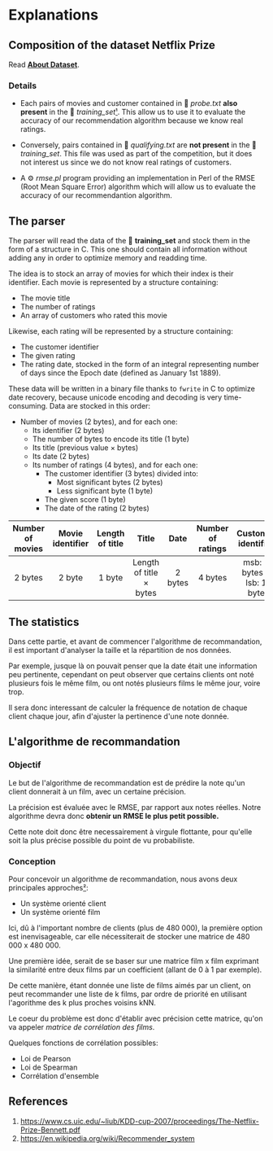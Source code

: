 # Explanations

## Composition of the dataset Netflix Prize

Read **[About Dataset](AboutDataset.md)**.

### Details

- Each pairs of movies and customer contained in 📄 *probe.txt* **also present** in the 📁 *training_set*[¹][1]. This allow us to use it to evaluate the accuracy of our recommendation algorithm because we know real ratings.

- Conversely, pairs contained in 📄 *qualifying.txt* are **not present** in the 📁 *training_set*. This file was used as part of the competition, but it does not interest us since we do not know real ratings of customers.

- A ⚙️ *rmse.pl* program providing an implementation in Perl of the RMSE (Root Mean Square Error) algorithm which will allow us to evaluate the accuracy of our recommendantion algorithm.

## The parser

The parser will read the data of the 📁 **training_set** and stock them in the form of a structure in C. This one should contain all information without adding any in order to optimize memory and readding time.

The idea is to stock an array of movies for which their index is their identifier. Each movie is represented by a structure containing:

- The movie title
- The number of ratings
- An array of customers who rated this movie

Likewise, each rating will be represented by a structure containing:

- The customer identifier
- The given rating
- The rating date, stocked in the form of an integral representing number of days since the Epoch date (defined as January 1st 1889).

These data will be written in a binary file thanks to `fwrite` in C to optimize date recovery, because unicode encoding and decoding is very time-consuming. Data are stocked in this order:

- Number of movies (2 bytes), and for each one:
  - Its identifier (2 bytes)
  - The number of bytes to encode its title (1 byte)
  - Its title (previous value × bytes)
  - Its date (2 bytes)
  - Its number of ratings (4 bytes), and for each one:
    - The customer identifier (3 bytes) divided into:
      - Most significant bytes (2 bytes)
      - Less significant byte (1 byte)
    - The given score (1 byte)
    - The date of the rating (2 bytes)

| Number of movies | Movie identifier | Length of title | Title                   | Date    | Number of ratings | Customer identifier         | Score  | Date of rating |
| :--------------: | :--------------: | :-------------: | :---------------------: | :-----: | :---------------: | :-------------------------: | :----: | :------------: |
|     2 bytes      | 2 byte           | 1 byte          | Length of title × bytes | 2 bytes | 4 bytes           | msb: 2 bytes & lsb: 1 byte | 1 byte | 2 bytes        |

## The statistics

Dans cette partie, et avant de commencer l'algorithme de recommandation, il est important d'analyser la taille et la répartition de nos données.

Par exemple, jusque là on pouvait penser que la date était une information peu pertinente, cependant on peut observer que certains clients ont noté plusieurs fois le même film, ou ont notés plusieurs films le même jour, voire trop.

Il sera donc interessant de calculer la fréquence de notation de chaque client chaque jour, afin d'ajuster la pertinence d'une note donnée.

## L'algorithme de recommandation

### Objectif

Le but de l'algorithme de recommandation est de prédire la note qu'un client donnerait à un film, avec un certaine précision.

La précision est évaluée avec le RMSE, par rapport aux notes réelles.
Notre algorithme devra donc **obtenir un RMSE le plus petit possible.**

Cette note doit donc être necessairement à virgule flottante, pour qu'elle soit la plus précise possible du point de vu probabiliste.

### Conception

Pour concevoir un algorithme de recommandation, nous avons deux principales approches[²][2]:

- Un système orienté client
- Un système orienté film

Ici, dû à l'important nombre de clients (plus de 480 000), la première option est inenvisageable, car elle nécessiterait de stocker une matrice de 480 000 x 480 000.

Une première idée, serait de se baser sur une matrice film x film exprimant la similarité entre deux films par un coefficient (allant de 0 à 1 par exemple).

De cette manière, étant donnée une liste de films aimés par un client, on peut recommander une liste de k films, par ordre de priorité en utilisant l'agorithme des k plus proches voisins kNN.

Le coeur du problème est donc d'établir avec précision cette matrice, qu'on va appeler *matrice de corrélation des films*.

Quelques fonctions de corrélation possibles:

- Loi de Pearson
- Loi de Spearman
- Corrélation d'ensemble

## References

1. <https://www.cs.uic.edu/~liub/KDD-cup-2007/proceedings/The-Netflix-Prize-Bennett.pdf>
2. <https://en.wikipedia.org/wiki/Recommender_system>

[1]: https://www.cs.uic.edu/~liub/KDD-cup-2007/proceedings/The-Netflix-Prize-Bennett.pdf
[2]: https://en.wikipedia.org/wiki/Recommender_system
